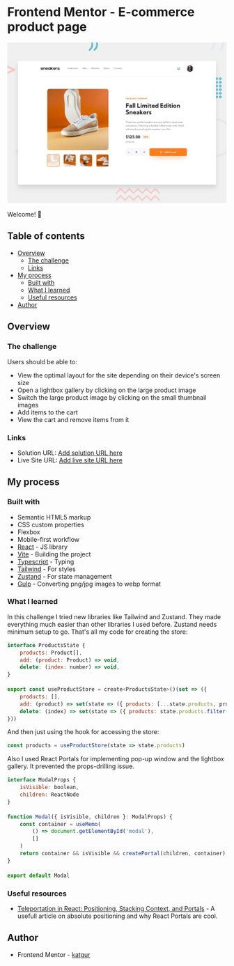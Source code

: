 # Frontend Mentor - E-commerce product page

![](./images/desktop-preview.jpg)

Welcome! 👋

## Table of contents

- [Overview](#overview)
  - [The challenge](#the-challenge)
  - [Links](#links)
- [My process](#my-process)
  - [Built with](#built-with)
  - [What I learned](#what-i-learned)
  - [Useful resources](#useful-resources)
- [Author](#author)

## Overview

### The challenge

Users should be able to:

- View the optimal layout for the site depending on their device's screen size
- Open a lightbox gallery by clicking on the large product image
- Switch the large product image by clicking on the small thumbnail images
- Add items to the cart
- View the cart and remove items from it

### Links

- Solution URL: [Add solution URL here](https://your-solution-url.com)
- Live Site URL: [Add live site URL here](https://your-live-site-url.com)

## My process

### Built with

- Semantic HTML5 markup
- CSS custom properties
- Flexbox
- Mobile-first workflow
- [React](https://reactjs.org/) - JS library
- [Vite](https://v3.vitejs.ru/) - Building the project
- [Typescript](https://www.typescriptlang.org/) - Typing
- [Tailwind](https://tailwindcss.com/) - For styles
- [Zustand](https://github.com/pmndrs/zustand) - For state management
- [Gulp](gulpjs.com) - Converting png/jpg images to webp format

### What I learned

In this challenge I tried new libraries like Tailwind and Zustand. They made everything much easier than other libraries I used before. Zustand needs minimum setup to go. That's all my code for creating the store:
```js
interface ProductsState {
    products: Product[],
    add: (product: Product) => void,
    delete: (index: number) => void,
}

export const useProductStore = create<ProductsState>()(set => ({
    products: [],
    add: (product) => set(state => ({ products: [...state.products, product] })),
    delete: (index) => set(state => ({ products: state.products.filter((_, i) => index !== i) }))
}))
```
And then just using the hook for accessing the store:
```js
const products = useProductStore(state => state.products)
```
Also I used React Portals for implementing pop-up window and the lightbox gallery. It prevented the props-drilling issue.

```js
interface ModalProps {
    isVisible: boolean,
    children: ReactNode
}

function Modal({ isVisible, children }: ModalProps) {
    const container = useMemo(
        () => document.getElementById('modal'),
        []
    )
    return container && isVisible && createPortal(children, container)
}

export default Modal
```

### Useful resources

- [Teleportation in React: Positioning, Stacking Context, and Portals](https://www.developerway.com/posts/positioning-and-portals-in-react) - A usefull article on absolute positioning and why React Portals are cool.

## Author

- Frontend Mentor - [katgur](https://www.frontendmentor.io/profile/katgur)